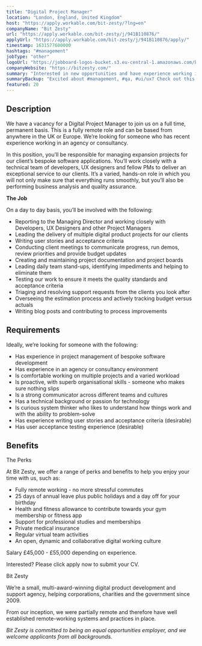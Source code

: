 ```yaml
---
title: "Digital Project Manager"
location: "London, England, United Kingdom"
host: "https://apply.workable.com/bit-zesty/?lng=en"
companyName: "Bit Zesty"
url: "https://apply.workable.com/bit-zesty/j/941B110876/"
applyUrl: "https://apply.workable.com/bit-zesty/j/941B110876/apply/"
timestamp: 1631577600000
hashtags: "#management"
jobType: "other"
logoUrl: "https://jobboard-logos-bucket.s3.eu-central-1.amazonaws.com/bit-zesty"
companyWebsite: "https://bitzesty.com/"
summary: "Interested in new opportunities and have experience working in an agency or consultancy? Bit Zesty has a job opening for a digital project manager."
summaryBackup: "Excited about #management, #qa, #ui/ux? Check out this job post!"
featured: 20
---
```


## Description

We have a vacancy for a Digital Project Manager to join us on a full time, permanent basis. This is a fully remote role and can be based from anywhere in the UK or Europe. We’re looking for someone who has recent experience working in an agency or consultancy.

In this position, you’ll be responsible for managing expansion projects for our client’s bespoke software applications. You’ll work closely with a technical team of developers, UX designers and fellow PMs to deliver an exceptional service to our clients. It’s a varied, hands-on role in which you will not only make sure that everything runs smoothly, but you’ll also be performing business analysis and quality assurance.

**The Job**

On a day to day basis, you’ll be involved with the following:

*   Reporting to the Managing Director and working closely with Developers, UX Designers and other Project Managers
*   Leading the delivery of multiple digital product projects for our clients
*   Writing user stories and acceptance criteria
*   Conducting client meetings to communicate progress, run demos, review priorities and provide budget updates
*   Creating and maintaining project documentation and project boards
*   Leading daily team stand-ups, identifying impediments and helping to eliminate them
*   Testing our work to ensure it meets the quality standards and acceptance criteria
*   Triaging and resolving support requests from the clients you look after
*   Overseeing the estimation process and actively tracking budget versus actuals
*   Writing blog posts and contributing to process improvements

## Requirements

Ideally, we’re looking for someone with the following:

*   Has experience in project management of bespoke software development
*   Has experience in an agency or consultancy environment
*   Is comfortable working on multiple projects and a varied workload
*   Is proactive, with superb organisational skills - someone who makes sure nothing slips
*   Is a strong communicator across different teams and cultures
*   Has a technical background or passion for technology
*   Is curious system thinker who likes to understand how things work and with the ability to problem-solve
*   Has experience writing user stories and acceptance criteria (desirable)
*   Has user acceptance testing experience (desirable)

## Benefits

The Perks

At Bit Zesty, we offer a range of perks and benefits to help you enjoy your time with us, such as:

*   Fully remote working - no more stressful commutes
*   25 days of annual leave plus public holidays and a day off for your birthday
*   Health and fitness allowance to contribute towards your gym membership or fitness app
*   Support for professional studies and memberships
*   Private medical insurance
*   Regular virtual team activities
*   An open, dynamic and collaborative digital working culture

Salary £45,000 - £55,000 depending on experience.

Interested? Please click apply now to submit your CV.

Bit Zesty

We’re a small, multi-award-winning digital product development and support agency, helping corporations, charities and the government since 2009.

From our inception, we were partially remote and therefore have well established remote-working systems and practices in place.

_Bit Zesty is committed to being an equal opportunities employer, and we welcome applicants from all backgrounds._
